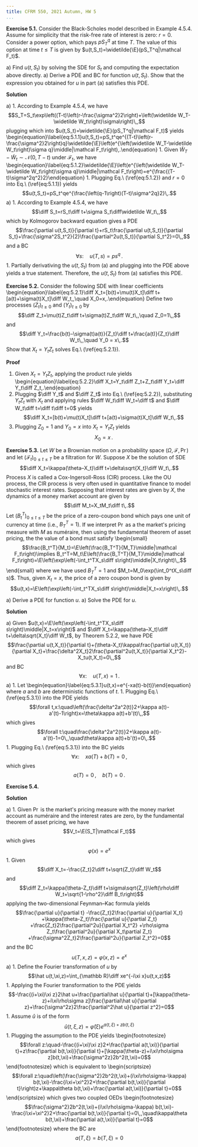 ```yaml
---
title: CFRM 550, 2021 Autumn, HW 5
...
```


**Exercise 5.1.** Consider the Black-Scholes model described in Example 4.5.4. Assume for simplicity that the risk-free rate of interest is zero: $r=0$. Consider a power option, which pays $pS_T^q$ at time $T$. The value of this option at time $t\le T$ is given by $u(t,S_t)=\widetilde{\E}(pS_T^q|\mathcal F_t)$.

a) Find $u(t,S_t)$ by solving the SDE for $S_t$ and computing the expectation above directly.
a) Derive a PDE and BC for function $u(t,S_t)$. Show that the expression you obtained for $u$ in part (a) satisfies this PDE.

**Solution**

a)  1. According to Example 4.5.4, we have $$S_T=S_t\exp\left((T-t)\left(r-\frac{\sigma^2}2\right)+\left(\widetilde W_T-\widetilde W_t\right)\sigma\right)\,,$$ plugging which into $u(t,S_t)=\widetilde{\E}(pS_T^q|\mathcal F_t)$ yields \begin{equation}\label{eq:5.1.1}u(t,S_t)=pS_t^qe^{(T-t)\left(r-\frac{\sigma^2}2\right)q}\widetilde{\E}\left(e^{\left(\widetilde W_T-\widetilde W_t\right)\sigma q}\middle|\mathcal F_t\right)\,.\end{equation}
    1. Given $\widetilde W_T-\widetilde W_t\sim\mathcal N(0,T-t)$ under $\mathcal F_t$, we have \begin{equation}\label{eq:5.1.2}\widetilde{\E}\left(e^{\left(\widetilde W_T-\widetilde W_t\right)\sigma q}\middle|\mathcal F_t\right)=e^{\frac{(T-t)\sigma^2q^2}2}\end{equation}
    1. Plugging Eq.\ (\ref{eq:5.1.2}) and $r=0$ into Eq.\ (\ref{eq:5.1.1}) yields $$u(t,S_t)=pS_t^qe^{\frac{\left(q-1\right)(T-t)\sigma^2q}2}\,.$$
a)  1. According to Example 4.5.4, we have $$\diff S_t=rS_t\diff t+\sigma S_t\diff\widetilde W_t\,,$$ which by Kolmogorov backward equation gives a PDE $$\frac{\partial u(t,S_t)}{\partial t}+rS_t\frac{\partial u(t,S_t)}{\partial S_t}+\frac{\sigma^2S_t^2}{2}\frac{\partial^2u(t,S_t)}{\partial S_t^2}=0\,,$$ and a BC $$\forall s:\quad u(T,s)=ps^q\,.$$
    1. Partially derivativing the $u(t,S_t)$ from (a) and plugging into the PDE above yields a true statement. Therefore, the $u(t,S_t)$ from (a) satisfies this PDE.

**Exercise 5.2.** Consider the following SDE with linear coefficients \begin{equation}\label{eq:5.2.1}\diff X_t=[b(t)+\mu(t)X_t]\diff t+[a(t)+\sigma(t)X_t]\diff W_t\,,\quad X_0=x\,.\end{equation} Define two processes $(Z_t)_{t\ge0}$ and $(Y_t)_{t\ge0}$ by $$\diff Z_t=\mu(t)Z_t\diff t+\sigma(t)Z_t\diff W_t\,,\quad Z_0=1\,,$$ and $$\diff Y_t=\frac{b(t)–\sigma(t)a(t)}{Z_t}\diff t+\frac{a(t)}{Z_t}\diff W_t\,,\quad Y_0 = x\,.$$ Show that $X_t=Y_tZ_t$ solves Eq.\ (\ref{eq:5.2.1}).

**Proof**

1. Given $X_t=Y_tZ_t$, applying the product rule yields \begin{equation}\label{eq:5.2.2}\diff X_t=Y_t\diff Z_t+Z_t\diff Y_t+\diff Y_t\diff Z_t\,.\end{equation}
1. Plugging $\diff Y_t$ and $\diff Z_t$ into Eq.\ (\ref{eq:5.2.2}), substituting $Y_tZ_t$ with $X_t$ and applying rules $\diff W_t\diff W_t=\diff t$ and $\diff W_t\diff t=\diff t\diff t=0$ yields $$\diff X_t=[b(t)+\mu(t)X_t]\diff t+[a(t)+\sigma(t)X_t]\diff W_t\,.$$
1. Plugging $Z_0=1$ and $Y_0=x$ into $X_t=Y_tZ_t$ yields $$X_0=x\,.$$

**Exercise 5.3.** Let $W$ be a Brownian motion on a probability space $(\Omega,\mathcal F,\Pr)$ and let $(\mathcal F_t)_{0\le t\le T}$ be a filtration for $W$. Suppose $X$ be the solution of SDE $$\diff X_t=\kappa(\theta–X_t)\diff t+\delta\sqrt{X_t}\diff W_t\,.$$ Process $X$ is called a Cox-Ingersoll-Ross (CIR) process. Like the OU process, the CIR process is very often used in quantitative finance to model stochastic interest rates. Supposing that interest rates are given by $X$, the dynamics of a money market account are given by $$\diff M_t=X_tM_t\diff t\,.$$ Let $(B_t^T)_{0\le t\le T}$ be the price of a zero-coupon bond which pays one unit of currency at time  (i.e., $B_T^T=1$). If we interpret $\Pr$ as a the market's pricing measure with $M$ as numéraire, then using the fundamental theorem of asset pricing, the the value of a bond must satisfy \begin{small}$$\frac{B_t^T}{M_t}=\E\left(\frac{B_T^T}{M_T}\middle|\mathcal F_t\right)\implies B_t^T=M_t\E\left(\frac{B_T^T}{M_T}\middle|\mathcal F_t\right)=\E\left(\exp\left(-\int_t^TX_s\diff s\right)\middle|X_t\right)\,,$$\end{small} where we have used $B_T^T=1$ and $M_t=M_0\exp(\int_0^tX_s\diff s)$. Thus, given $X_t=x$, the price of a zero coupon bond is given by $$u(t,x)=\E\left(\exp\left(-\int_t^TX_s\diff s\right)\middle|X_t=x\right)\,.$$

a) Derive a PDE for function $u$.
a) Solve the PDE for $u$.

**Solution**

a) Given $u(t,x)=\E\left(\exp\left(-\int_t^TX_s\diff s\right)\middle|X_t=x\right)$ and $\diff X_t=\kappa(\theta–X_t)\diff t+\delta\sqrt{X_t}\diff W_t$, by Theorem 5.2.2, we have PDE $$\frac{\partial u(t,X_t)}{\partial t}+(\theta-X_t)\kappa\frac{\partial u(t,X_t)}{\partial X_t}+\frac{\delta^2X_t}2\frac{\partial^2u(t,X_t)}{\partial X_t^2}-X_tu(t,X_t)=0\,,$$ and BC $$\forall x:\quad u(T,x)=1\,.$$
a)  1. Let \begin{equation}\label{eq:5.3.1}u(t,x)=e^{-xa(t)-b(t)}\end{equation} where $a$ and $b$ are deterministic functions of $t$.
    1. Plugging Eq.\ (\ref{eq:5.3.1}) into the PDE yields $$\forall t,x:\quad\left(\frac{\delta^2a^2(t)}2+\kappa a(t)-a'(t)-1\right)x=\theta\kappa a(t)+b'(t)\,,$$ which gives $$\forall t:\quad\frac{\delta^2a^2(t)}2+\kappa a(t)-a'(t)-1=0\,,\quad\theta\kappa a(t)+b'(t)=0\,.$$
    1. Plugging Eq.\ (\ref{eq:5.3.1}) into the BC yields $$\forall x:\quad xa(T)+b(T)=0\,,$$ which gives $$a(T)=0\,,\quad b(T)=0\,.$$

**Exercise 5.4.**

**Solution**

a)  1. Given $\Pr$ is the market's pricing measure with the money market account as numéraire and the interest rates are zero, by the fundamental theorem of asset pricing, we have $$V_t=\E(S_T|\mathcal F_t)$$ which gives $$\varphi(x)=e^x$$
    1. Given $$\diff X_t=-\frac{Z_t}2\diff t+\sqrt{Z_t}\diff W_t$$ and $$\diff Z_t=\kappa(\theta-Z_t)\diff t+\sigma\sqrt{Z_t}\left(\rho\diff W_t+\sqrt{1-\rho^2}\diff B_t\right)$$ applying the two-dimensional Feynman–Kac formula yields
    $$\frac{\partial u}{\partial t}
    -\frac{Z_t}2\frac{\partial u}{\partial X_t}
    +\kappa(\theta-Z_t)\frac{\partial u}{\partial Z_t}
    +\frac{Z_t}2\frac{\partial^2u}{\partial X_t^2}
    +\rho\sigma Z_t\frac{\partial^2u}{\partial X_t\partial Z_t}
    +\frac{\sigma^2Z_t}2\frac{\partial^2u}{\partial Z_t^2}=0$$
    and the BC
    $$u(T,x,z)=\varphi(x,z)=e^x$$
a)  1. Define the Fourier transformation of $u$ by $$\hat u(t,\xi,z)=\int_{\mathbb R}\diff xe^{-i\xi x}u(t,x,z)$$
    1. Applying the Fourier transformation to the PDE yields $$-\frac{(i+\xi)\xi z}2\hat u+\frac{\partial\hat u}{\partial t}+[\kappa(\theta-z)+i\xi\rho\sigma z]\frac{\partial\hat u}{\partial z}+\frac{\sigma^2z}2\frac{\partial^2\hat u}{\partial z^2}=0$$
    1. Assume $\hat u$ is of the form $$\hat u(t,\xi,z)=\hat\varphi(\xi)e^{a(t,\xi)+zb(t,\xi)}$$
    1. Plugging the assumption to the PDE yields \begin{footnotesize}$$\forall z:\quad-\frac{(i+\xi)\xi z}2+\frac{\partial a(t,\xi)}{\partial t}+z\frac{\partial b(t,\xi)}{\partial t}+[\kappa(\theta-z)+i\xi\rho\sigma z]b(t,\xi)+\frac{\sigma^2z}2b^2(t,\xi)=0$$\end{footnotesize} which is equivalent to \begin{scriptsize}$$\forall z:\quad\left(\frac{\sigma^2}2b^2(t,\xi)+(i\xi\rho\sigma-\kappa) b(t,\xi)-\frac{i\xi+\xi^2}2+\frac{\partial b(t,\xi)}{\partial t}\right)z+\kappa\theta b(t,\xi)+\frac{\partial a(t,\xi)}{\partial t}=0$$\end{scriptsize} which gives two coupled OEDs \begin{footnotesize}$$\frac{\sigma^2}2b^2(t,\xi)+(i\xi\rho\sigma-\kappa) b(t,\xi)-\frac{i\xi+\xi^2}2+\frac{\partial b(t,\xi)}{\partial t}=0\,,\quad\kappa\theta b(t,\xi)+\frac{\partial a(t,\xi)}{\partial t}=0$$\end{footnotesize} where the BC are $$a(T,\xi)=b(T,\xi)=0$$
